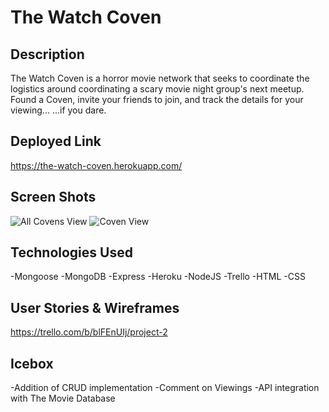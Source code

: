 # The Watch Coven

## Description
The Watch Coven is a horror movie network that seeks to coordinate the logistics around coordinating a scary movie night group's next meetup. Found a Coven, invite your friends to join, and track the details for your viewing...
...if you dare.

## Deployed Link
https://the-watch-coven.herokuapp.com/

## Screen Shots
![All Covens View](https://i.imgur.com/CjdzV4q.png "All Covens")
![Coven View](https://i.imgur.com/osJgap9.png "Coven View")

## Technologies Used

-Mongoose
-MongoDB
-Express
-Heroku
-NodeJS
-Trello
-HTML
-CSS

## User Stories & Wireframes

https://trello.com/b/blFEnUIj/project-2

## Icebox

-Addition of CRUD implementation
-Comment on Viewings
-API integration with The Movie Database